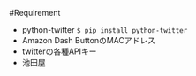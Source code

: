 #Requirement
- python-twitter
`$ pip install python-twitter`
- Amazon Dash ButtonのMACアドレス
- twitterの各種APIキー
- 池田屋
